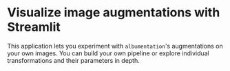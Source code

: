 # Visualize image augmentations with Streamlit
This application lets you experiment with `albumentation`'s augmentations on your own images.
You can build your own pipeline or explore individual transformations and their parameters in depth.

